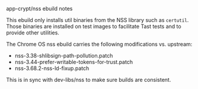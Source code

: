 app-crypt/nss ebuild notes

This ebuild only installs util binaries from the NSS library such as
`certutil`. Those binaries are installed on test images to facilitate
Tast tests and to provide other utilities.

The Chrome OS nss ebuild carries the following modifications vs. upstream:

* nss-3.38-shlibsign-path-pollution.patch
* nss-3.44-prefer-writable-tokens-for-trust.patch
* nss-3.68.2-nss-ld-fixup.patch

This is in sync with dev-libs/nss to make sure builds are consistent.

